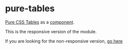 pure-tables
===========

[Pure CSS Tables](http://purecss.io/tables) as a [component](https://github.com/component/component).

This is the responsive version of the module.

If you are looking for the non-responsive version, [go here](https://github.com/njpatel/pure-tables-nr)

